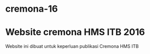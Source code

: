 # cremona-16
# Website cremona HMS ITB 2016
Website ini dibuat untuk keperluan publikasi Cremona HMS ITB
